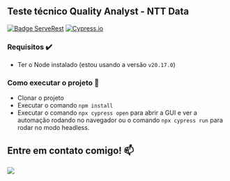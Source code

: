 ## Teste técnico Quality Analyst - NTT Data
[![Badge ServeRest](https://img.shields.io/badge/API-ServeRest-green)](https://github.com/ServeRest/ServeRest/)
[![Cypress.io](https://img.shields.io/badge/tested%20with-Cypress-04C38E.svg)](https://www.cypress.io/)

### Requisitos ✔️
- Ter o Node instalado (estou usando a versão `v20.17.0`)

  
### Como executar o projeto 🔧
- Clonar o projeto
- Executar o comando `npm install`
- Executar o comando `npx cypress open` para abrir a GUI e ver a automação rodando no navegador ou o comando `npx cypress run` para rodar no modo headless.


## Entre em contato comigo! 📫
<a href="https://www.linkedin.com/in/leticia-crbezerra/" target="_blank"><img src="https://img.shields.io/badge/-LinkedIn-%230077B5?style=for-the-badge&logo=linkedin&logoColor=white" target="_blank"></a>   
